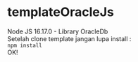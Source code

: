 # templateOracleJs
Node JS 16.17.0 - Library OracleDb
\
Setelah clone template jangan lupa install :\
```npm install```
\
OK!
